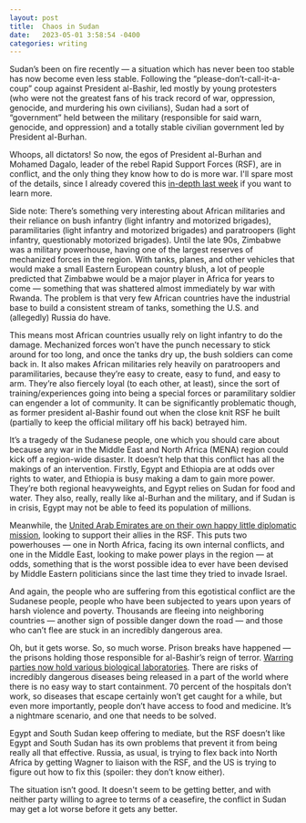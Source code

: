 ```yaml
---
layout: post
title:  Chaos in Sudan
date:   2023-05-01 3:58:54 -0400
categories: writing
---
```



Sudan’s been on fire recently — a situation which has never been too stable has now become even less stable. Following the “please-don’t-call-it-a-coup” coup against President al-Bashir, led mostly by young protesters (who were not the greatest fans of his track record of war, oppression, genocide, and murdering his own civilians), Sudan had a sort of “government” held between the military (responsible for said warn, genocide, and oppression) and a totally stable civilian government led by President al-Burhan.

Whoops, all dictators! So now, the egos of President al-Burhan and Mohamed Dagalo, leader of the rebel Rapid Support Forces (RSF), are in conflict, and the only thing they know how to do is more war. I'll spare most of the details, since I already covered this [in-depth last week](http://thetartan.org/2023/4/24/news/sudan) if you want to learn more.

Side note: There’s something very interesting about African militaries and their reliance on bush infantry (light infantry and motorized brigades), paramilitaries (light infantry and motorized brigades) and paratroopers (light infantry, questionably motorized brigades). Until the late 90s, Zimbabwe was a military powerhouse, having one of the largest reserves of mechanized forces in the region. With tanks, planes, and other vehicles that would make a small Eastern European country blush, a lot of people predicted that Zimbabwe would be a major player in Africa for years to come — something that was shattered almost immediately by war with Rwanda. The problem is that very few African countries have the industrial base to build a consistent stream of tanks, something the U.S. and (allegedly) Russia do have. 

This means most African countries usually rely on light infantry to do the damage. Mechanized forces won’t have the punch necessary to stick around for too long, and once the tanks dry up, the bush soldiers can come back in. It also makes African militaries rely heavily on paratroopers and paramilitaries, because they’re easy to create, easy to fund, and easy to arm. They’re also fiercely loyal (to each other, at least), since the sort of training/experiences going into being a special forces or paramilitary soldier can engender a lot of community. It can be significantly problematic though, as former president al-Bashir found out when the close knit RSF he built (partially to keep the official military off his back) betrayed him.

It’s a tragedy of the Sudanese people, one which you should care about because any war in the Middle East and North Africa (MENA) region could kick off a region-wide disaster. It doesn’t help that this conflict has all the makings of an intervention. Firstly, Egypt and Ethiopia are at odds over rights to water, and Ethiopia is busy making a dam to gain more power. They’re both regional heavyweights, and Egypt relies on Sudan for food and water. They also, really, really like al-Burhan and the military, and if Sudan is in crisis, Egypt may not be able to feed its population of millions.

Meanwhile, the [United Arab Emirates are on their own happy little diplomatic mission](https://www.aljazeera.com/news/2023/4/28/analysis-uae-egypt-closer-to-different-sides-in-sudan-conflict), looking to support their allies in the RSF. This puts two powerhouses — one in North Africa, facing its own internal conflicts, and one in the Middle East, looking to make power plays in the region — at odds, something that is the worst possible idea to ever have been devised by Middle Eastern politicians since the last time they tried to invade Israel.

And again, the people who are suffering from this egotistical conflict are the Sudanese people, people who have been subjected to years upon years of harsh violence and poverty. Thousands are fleeing into neighboring countries — another sign of possible danger down the road — and those who can’t flee are stuck in an incredibly dangerous area.

Oh, but it gets worse. So, so much worse. Prison breaks have happened — the prisons holding those responsible for al-Bashir’s reign of terror. [Warring parties now hold various biological laboratories](https://www.npr.org/2023/04/27/1172123699/sudan-conflict-explained). There are risks of incredibly dangerous diseases being released in a part of the world where there is no easy way to start containment. 70 percent of the hospitals don’t work, so diseases that escape certainly won’t get caught for a while, but even more importantly, people don’t have access to food and medicine. It’s a nightmare scenario, and one that needs to be solved.

Egypt and South Sudan keep offering to mediate, but the RSF doesn’t like Egypt and South Sudan has its own problems that prevent it from being really all that effective. Russia, as usual, is trying to flex back into North Africa by getting Wagner to liaison with the RSF, and the US is trying to figure out how to fix this (spoiler: they don’t know either).

The situation isn’t good. It doesn't seem to be getting better, and with neither party willing to agree to terms of a ceasefire, the conflict in Sudan may get a lot worse before it gets any better.

